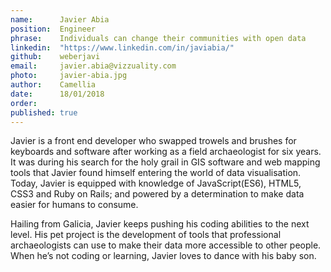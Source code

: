 ```yaml
---
name:      Javier Abia 
position:  Engineer 
phrase:    Individuals can change their communities with open data    
linkedin:  "https://www.linkedin.com/in/javiabia/" 
github:	   weberjavi	
email:     javier.abia@vizzuality.com 
photo:     javier-abia.jpg 
author:    Camellia 
date:      18/01/2018 
order:      
published: true
---
```

Javier is a front end developer who swapped trowels and brushes for keyboards and software after working as a field archaeologist for six years. It was during his search for the holy grail in GIS software and web mapping tools that Javier found himself entering the world of data visualisation. Today, Javier is equipped with knowledge of JavaScript(ES6), HTML5, CSS3 and Ruby on Rails; and powered by a determination to make data easier for humans to consume.
 
Hailing from Galicia, Javier keeps pushing his coding abilities to the next level. His pet project is the development of tools that professional archaeologists can use to make their data more accessible to other people. When he’s not coding or learning, Javier loves to dance with his baby son.
